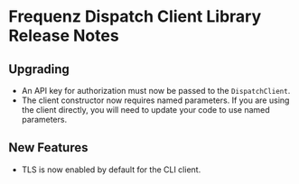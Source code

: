 # Frequenz Dispatch Client Library Release Notes

## Upgrading

* An API key for authorization must now be passed to the `DispatchClient`.
* The client constructor now requires named parameters. If you are using the client directly, you will need to update your code to use named parameters.

## New Features

* TLS is now enabled by default for the CLI client.
